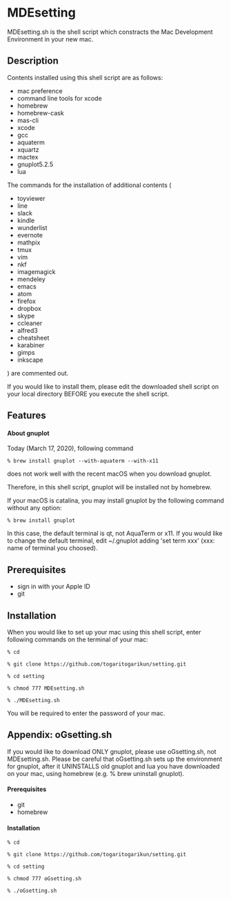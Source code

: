 # MDEsetting
MDEsetting.sh is the shell script which constracts the Mac Development Environment in your new mac.


## Description
Contents installed using this shell script are as follows:
- mac preference
- command line tools for xcode
- homebrew
- homebrew-cask
- mas-cli
- xcode
- gcc
- aquaterm
- xquartz
- mactex
- gnuplot5.2.5
- lua

The commands for the installation of additional contents (
- toyviewer
- line
- slack
- kindle
- wunderlist
- evernote
- mathpix
- tmux
- vim
- nkf
- imagemagick
- mendeley
- emacs
- atom
- firefox
- dropbox
- skype
- ccleaner
- alfred3
- cheatsheet
- karabiner
- gimps
- inkscape

) are commented out. 

If you would like to install them, please edit the downloaded shell script on your local directory BEFORE you execute the shell script.


## Features
#### About gnuplot
Today (March 17, 2020), following command

    % brew install gnuplot --with-aquaterm --with-x11

does not work well with the recent macOS when you download gnuplot.

Therefore, in this shell script, 
gnuplot will be installed not by homebrew.


If your macOS is catalina, 
you may install gnuplot by the following command without any option: 

    % brew install gnuplot

In this case, the default terminal is qt, not AquaTerm or x11.
If you would like to change the default terminal, edit ~/.gnuplot adding 'set term xxx' (xxx: name of terminal you choosed).


## Prerequisites
- sign in with your Apple ID
- git


## Installation
When you would like to set up your mac using this shell script, enter following commands on the terminal of your mac:

    % cd

    % git clone https://github.com/togaritogarikun/setting.git
    
    % cd setting

    % chmod 777 MDEsetting.sh

    % ./MDEsetting.sh

You will be required to enter the password of your mac.


## Appendix: oGsetting.sh
If you would like to download ONLY gnuplot, please use oGsetting.sh, not MDEsetting.sh.
Please be careful that oGsetting.sh sets up the environment for gnuplot, after it UNINSTALLS old gnuplot and lua you have downloaded on your mac, using homebrew (e.g. % brew uninstall gnuplot).

#### Prerequisites
- git
- homebrew

#### Installation

    % cd

    % git clone https://github.com/togaritogarikun/setting.git
    
    % cd setting
    
    % chmod 777 oGsetting.sh

    % ./oGsetting.sh
